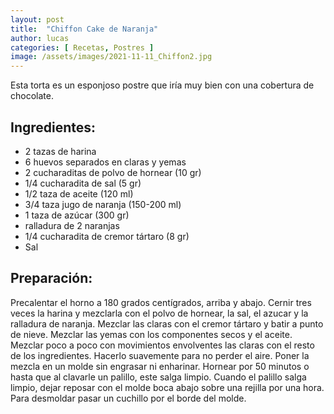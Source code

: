 ```yaml
---
layout: post
title:  "Chiffon Cake de Naranja"
author: lucas
categories: [ Recetas, Postres ]
image: /assets/images/2021-11-11_Chiffon2.jpg
---
```


Esta torta es un esponjoso postre que iría muy bien con una cobertura de chocolate.

## Ingredientes:

  -  2 tazas de harina
  -  6 huevos separados en claras y yemas
  -  2 cucharaditas de polvo de hornear (10 gr)
  -  1/4 cucharadita de sal (5 gr)
  -  1/2 taza de aceite (120 ml)
  -  3/4 taza jugo de naranja (150-200 ml)
  -  1 taza de azúcar (300 gr)
  -  ralladura de 2 naranjas
  -  1/4 cucharadita de cremor tártaro (8 gr)
  -  Sal


    
## Preparación:
Precalentar el horno a 180 grados centígrados, arriba y abajo.
Cernir tres veces la harina y mezclarla con el polvo de hornear, la sal, el azucar y la ralladura de naranja. 
Mezclar las claras con el cremor tártaro y batir a punto de nieve. 
Mezclar las yemas con los componentes secos y el aceite. 
Mezclar poco a poco con movimientos envolventes las claras con el resto de los ingredientes. Hacerlo suavemente para no perder el aire. 
Poner la mezcla en un molde sin engrasar ni enharinar.
Hornear por 50 minutos o hasta que al clavarle un palillo, este salga limpio. 
Cuando el palillo salga limpio, dejar reposar con el molde boca abajo sobre una rejilla por una hora. Para desmoldar pasar un cuchillo por el borde del molde.  
